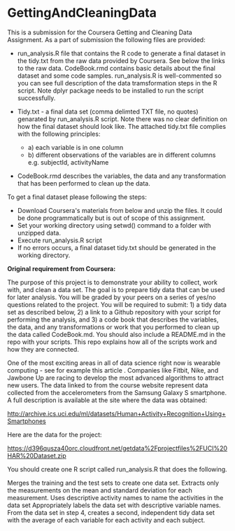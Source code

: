 # GettingAndCleaningData
This is a submission for the Coursera Getting and Cleaning Data Assignment. As a part of submission the following files are provided:
* run_analysis.R file that contains the R code to generate a final dataset in the tidy.txt from the raw data provided by Coursera. See below the links to the raw data. CodeBook.rmd contains basic details about the final dataset and some code samples. run_analysis.R is well-commented so you can see full description of the data tramsformation steps in the R script. Note dplyr package needs to be installed to run the script successfully.
 
* Tidy.txt - a final data set (comma delimted TXT file, no quotes) genarated by run_analysis.R script. Note there was no clear definition on how the final dataset should look like. The attached tidy.txt file complies with the following principles:
  * a) each variable is in one column
  * b) different observations of the variables are in different columns e.g. subjectId, activityName
* CodeBook.rmd describes the variables, the data and any transformation that has been performed to clean up the data. 

To get a final dataset please following the steps:
* Download Coursera's materials from below and unzip the files. It could be done programmatically but is out of scope of this assignment. 
* Set your working directory using setwd() command to a folder with unzipped data.
* Execute run_analysis.R script
* If no errors occurs, a final dataset tidy.txt should be generated in the working directory.


**Original requirement from Coursera:**

The purpose of this project is to demonstrate your ability to collect, work with, and clean a data set. The goal is to prepare tidy data that can be used for later analysis. You will be graded by your peers on a series of yes/no questions related to the project. You will be required to submit: 1) a tidy data set as described below, 2) a link to a Github repository with your script for performing the analysis, and 3) a code book that describes the variables, the data, and any transformations or work that you performed to clean up the data called CodeBook.md. You should also include a README.md in the repo with your scripts. This repo explains how all of the scripts work and how they are connected.

One of the most exciting areas in all of data science right now is wearable computing - see for example this article . Companies like Fitbit, Nike, and Jawbone Up are racing to develop the most advanced algorithms to attract new users. The data linked to from the course website represent data collected from the accelerometers from the Samsung Galaxy S smartphone. A full description is available at the site where the data was obtained:

http://archive.ics.uci.edu/ml/datasets/Human+Activity+Recognition+Using+Smartphones

Here are the data for the project:

https://d396qusza40orc.cloudfront.net/getdata%2Fprojectfiles%2FUCI%20HAR%20Dataset.zip

You should create one R script called run_analysis.R that does the following.

Merges the training and the test sets to create one data set.
Extracts only the measurements on the mean and standard deviation for each measurement.
Uses descriptive activity names to name the activities in the data set
Appropriately labels the data set with descriptive variable names.
From the data set in step 4, creates a second, independent tidy data set with the average of each variable for each activity and each subject.
